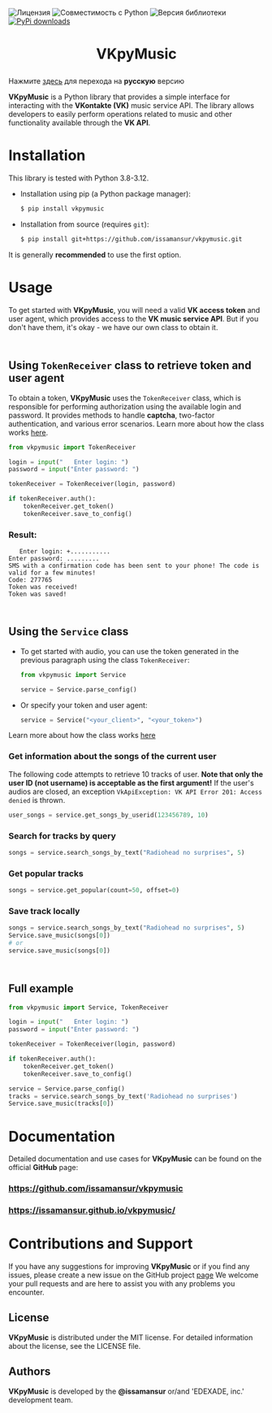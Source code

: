 ![Лицензия](https://img.shields.io/badge/Лицензия-MIT-blue) ![Совместимость с Python](https://img.shields.io/badge/Python-3.8--3.13-blue) ![Версия библиотеки](https://img.shields.io/badge/pip-3.4.1-blue) [![PyPi downloads](https://img.shields.io/pypi/dm/vkpymusic.svg)](https://pypi.org/project/vkpymusic/) 
<!--- [![PyPi status](https://img.shields.io/pypi/status/vkpymusic.svg?style=flat-square)](https://pypi.python.org/pypi/vkpymusic) --->

# <p align="center"> VKpyMusic 
Нажмите [здесь](README_RU.md) для перехода на **русскую** версию

**VKpyMusic** is a Python library that provides a simple interface for interacting with the **VKontakte (VK)** music service API. The library allows developers to easily perform operations related to music and other functionality available through the **VK API**.

# Installation
This library is tested with Python 3.8-3.12.
* Installation using pip (a Python package manager):

	```bash
	$ pip install vkpymusic
	```
* Installation from source (requires `git`):

	```bash
	$ pip install git+https://github.com/issamansur/vkpymusic.git
	```

It is generally **recommended** to use the first option.

# Usage

To get started with **VKpyMusic**, you will need a valid **VK access token** and user agent, which provides access to the **VK music service API**. But if you don't have them, it's okay - we have our own class to obtain it.

## <br> Using `TokenReceiver` class to retrieve token and user agent
To obtain a token, **VKpyMusic** uses the `TokenReceiver` class, which is responsible for performing authorization using the available login and password. It provides methods to handle **captcha**, two-factor authentication, and various error scenarios. Learn more about how the class works [here](https://issamansur.github.io/vkpymusic/vkpymusic/#vkpymusic.TokenReceiver).

```python
from vkpymusic import TokenReceiver

login = input("   Enter login: ")
password = input("Enter password: ")

tokenReceiver = TokenReceiver(login, password)

if tokenReceiver.auth():
    tokenReceiver.get_token()
    tokenReceiver.save_to_config()
```
### Result:
```
   Enter login: +...........
Enter password: .........
SMS with a confirmation code has been sent to your phone! The code is valid for a few minutes!
Code: 277765
Token was received!
Token was saved!
```

## <br> Using the `Service` class
* To get started with audio, you can use the token generated in the previous paragraph using the class `TokenReceiver`:

	```python
	from vkpymusic import Service
	
	service = Service.parse_config()
	```

* Or specify your token and user agent:
	```python
	service = Service("<your_client>", "<your_token>")
	```
Learn more about how the class works [here](https://issamansur.github.io/vkpymusic/vkpymusic/#vkpymusic.Service)

### Get information about the songs of the current user
The following code attempts to retrieve 10 tracks of user. **Note that only the user ID (not username) is acceptable as the first argument!** If the user's audios are closed, an exception `VkApiException: VK API Error 201: Access denied` is thrown. 
```python
user_songs = service.get_songs_by_userid(123456789, 10)
```

### Search for tracks by query
```python
songs = service.search_songs_by_text("Radiohead no surprises", 5)
```

### Get popular tracks
```python
songs = service.get_popular(count=50, offset=0)
```
### Save track locally
```python
songs = service.search_songs_by_text("Radiohead no surprises", 5)
Service.save_music(songs[0])
# or
service.save_music(songs[0])
```
## <br> Full example
```python
from vkpymusic import Service, TokenReceiver

login = input("   Enter login: ")
password = input("Enter password: ")

tokenReceiver = TokenReceiver(login, password)

if tokenReceiver.auth():
    tokenReceiver.get_token()
    tokenReceiver.save_to_config()

service = Service.parse_config()
tracks = service.search_songs_by_text('Radiohead no surprises')
Service.save_music(tracks[0])
```

# Documentation
Detailed documentation and use cases for **VKpyMusic** can be found on the official **GitHub** page: 
### https://github.com/issamansur/vkpymusic
### https://issamansur.github.io/vkpymusic/


# Contributions and Support
If you have any suggestions for improving **VKpyMusic** or if you find any issues, please create a new issue on the GitHub project [page](https://github.com/issamansur/vkpymusic) We welcome your pull requests and are here to assist you with any problems you encounter.
## License
**VKpyMusic** is distributed under the MIT license. For detailed information about the license, see the LICENSE file.

## Authors
**VKpyMusic** is developed by the **@issamansur** or/and 'EDEXADE, inc.' development team.
